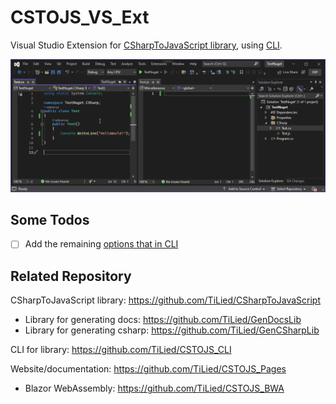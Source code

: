 # CSTOJS_VS_Ext

Visual Studio Extension for [CSharpToJavaScript library](https://github.com/TiLied/CSharpToJavaScript), using [CLI](https://github.com/TiLied/CSTOJS_CLI).

![Example gif](https://raw.githubusercontent.com/TiLied/CSTOJS_VS_Ext/master/CSTOJS_VS_Ext/Resources/ExampleGif.gif)

## Some Todos
- [ ] Add the remaining [options that in CLI](https://github.com/TiLied/CSTOJS_CLI/blob/47d9909c8ffbd93704c2679c67b99fab9854c73a/CSTOJS_CLI/Program.cs#L93)

## Related Repository 
CSharpToJavaScript library: https://github.com/TiLied/CSharpToJavaScript
- Library for generating docs: https://github.com/TiLied/GenDocsLib
- Library for generating csharp: https://github.com/TiLied/GenCSharpLib

CLI for library: https://github.com/TiLied/CSTOJS_CLI
  
Website/documentation: https://github.com/TiLied/CSTOJS_Pages
- Blazor WebAssembly: https://github.com/TiLied/CSTOJS_BWA
